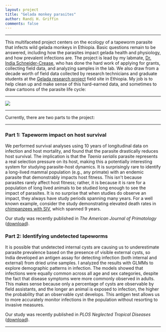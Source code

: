 ```yaml
---
layout: project
title: "Gelada monkey parasites"
author: Randi H. Griffin
comments: false
---
```

___

This multifaceted project centers on the ecology of a tapeworm parasite that infects wild gelada monkeys in Ethiopia. Basic questions remain to be answered, including how the parasites impact gelada health and physiology, and how prevalent infections are. The project is lead by my labmate, [Dr. India Schneider-Crease](http://faculty.washington.edu/nsmack/team/india-schneider-crease/), who has done the hard work of applying for grants, collecting field data, and analyzing samples in the lab. We also draw from a decade worth of field data collected by research technicians and graduate students at the <a target="_blank" href="https://sites.lsa.umich.edu/gelada/">Gelada research project</a> field site in Ethiopia. My job is to help clean up and make sense of this hard-earned data, and sometimes to draw cartoons of the parasite life cycle: 

___

![](https://i.imgur.com/paaLLtP.jpg)

___

Currently, there are two parts to the project:

___

### Part 1: Tapeworm impact on host survival

We performed survival analyses using 10 years of longitudinal data on infection and host mortality, and found that the parasite drastically reduces host survival. The implication is that the *Taenia serialis* parasite represents a real selection pressure on its host, making this a potentially interesting system for studying parasite-host dynamics. It is surprisingly rare to identify a long-lived mammal population (e.g., any primate) with an endemic parasite that demonstrably impacts host fitness. This isn't because parasites rarely affect host fitness; rather, it is because it is rare for a population of long lived animals to be studied long enough to see the impact of parasites. It is no surprise that when studies do observe an impact, they always have study periods spanning many years. For a well known example, consider the study demonstrating elevated death rates in [chimpanzees with SIV](https://www.ncbi.nlm.nih.gov/pubmed/25716944), which spanned 9 years. 

Our study was recently published in *The American Journal of Primatology* ([download](https://rgriff23.github.io/assets/pdfs/Schneider-Crease_etal_2017b.pdf)). 

### Part 2: Identifying undetected tapeworms

It is possible that undetected internal cysts are causing us to underestimate parasite prevalence based on the presence of visible external cysts, so India developed an antigen assay for detecting infection (both internal and external) from dried urine samples. I analyzed the results with GLMMs to explore demographic patterns in infection. The models showed that infections were equally common across all age and sex categories, despite the fact that disease symptoms were more commonly observed in adults. This makes sense because only a percentage of cysts are observable by field assistants, and the longer an animal is exposed to infection, the higher the probability that an observable cyst develops. This antigen test allows us to more accurately monitor infections in the population without resorting to invasive measures. 

Our study was recently published in *PLOS Neglected Tropical Diseases* ([download](https://rgriff23.github.io/assets/pdfs/Schneider-Crease_etal_2017a.pdf)). 

___
